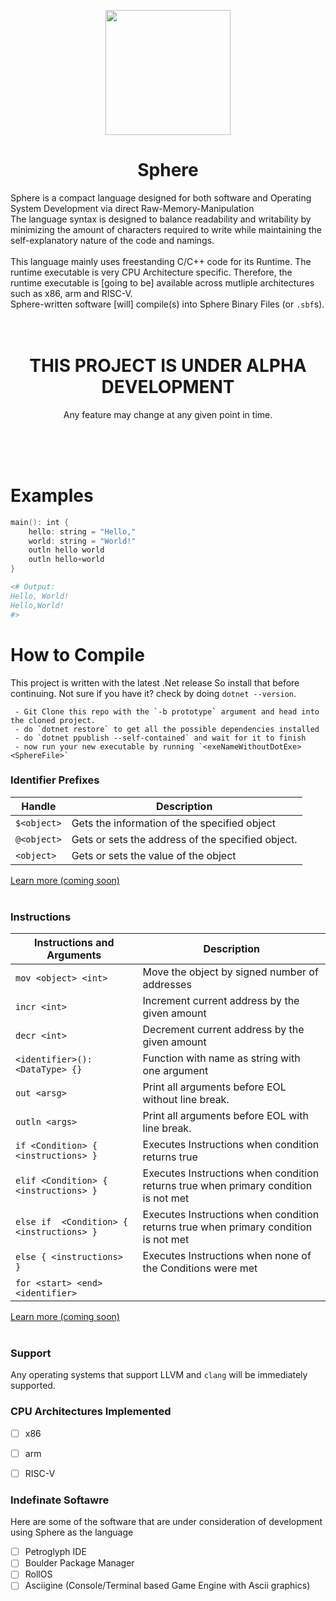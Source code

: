<p align="center">
    <img src="Sphere.png" width="200"/>
    <h1 align="center"><b>Sphere</b></h1>
</p>

Sphere is a compact language designed for both software and Operating System Development via direct Raw-Memory-Manipulation <br>
The language syntax is designed to balance readability and writability by minimizing the amount of characters required to write while maintaining the self-explanatory nature of the code and namings. <br><br>
This language mainly uses freestanding C/C++ code for its Runtime. The runtime executable is very CPU Architecture specific. Therefore, the runtime executable is [going to be] available across mutliple architectures such as x86, arm and RISC-V. 
<br>Sphere-written software [will] compile(s) into Sphere Binary Files (or `.sbf`s).  <br>
<br>
<br>
<p align="center">
    <h1 align="center"><b>THIS PROJECT IS UNDER ALPHA DEVELOPMENT</b></h1>
</p>
<p align="center">Any feature may change at any given point in time.</p>
<br>
<br>
<br>

# Examples
```ps1
main(): int {
    hello: string = "Hello,"
    world: string = "World!"
    outln hello world
    outln hello+world 
}

<# Output:
Hello, World!
Hello,World!
#>
```

# How to Compile
This project is written with the latest .Net release So install that before continuing. Not sure if you have it? check by doing `dotnet --version`.
```
 - Git Clone this repo with the `-b prototype` argument and head into the cloned project.
 - do `dotnet restore` to get all the possible dependencies installed
 - do `dotnet ppublish --self-contained` and wait for it to finish
 - now run your new executable by running `<exeNameWithoutDotExe> <SphereFile>`
```

### Identifier Prefixes
| Handle      | Description                                       |
|-------------|---------------------------------------------------|
| `$<object>` | Gets the information of the specified object      |
| `@<object>` | Gets or sets the address of the specified object. |
| `<object>`  | Gets or sets the value of the object              |

[Learn more (coming soon)](https://github.com/NullifyDev/Sphere)
<br><br>
### Instructions
| Instructions and Arguments                | Description                                                                         |
|-------------------------------------------|-------------------------------------------------------------------------------------|
| `mov <object> <int>`                      | Move the object by signed number of addresses                                       | 
| `incr <int>`                              | Increment current address by the given amount                                       |
| `decr <int>`                              | Decrement current address by the given amount                                       |
| `<identifier>(): <DataType> {}`           | Function with name as string with one argument                                      |
| `out <arsg>`                              | Print all arguments before EOL without line break.                                  |
| `outln <args>`                            | Print all arguments before EOL with line break.                                     |
| `if <Condition> { <instructions> }`       | Executes Instructions when condition returns true                                   |
| `elif <Condition> { <instructions> }`     | Executes Instructions when condition returns true when primary condition is not met |
| `else if  <Condition> { <instructions> }` | Executes Instructions when condition returns true when primary condition is not met |
| `else { <instructions> }`                 | Executes Instructions when none of the Conditions were met                           |
| `for <start> <end> <identifier>`          | 


[Learn more (coming soon)](https://github.com/NullifyDev/Sphere)
<br><br>

### Support
Any operating systems that support LLVM and `clang` will be immediately supported.

### CPU Architectures Implemented
 - [ ] x86
 - [ ] arm
 - [ ] RISC-V


### Indefinate Softawre
Here are some of the software that are under consideration of development using Sphere as the language
 - [ ] Petroglyph IDE
 - [ ] Boulder Package Manager
 - [ ] RollOS
 - [ ] Asciigine (Console/Terminal based Game Engine with Ascii graphics)
